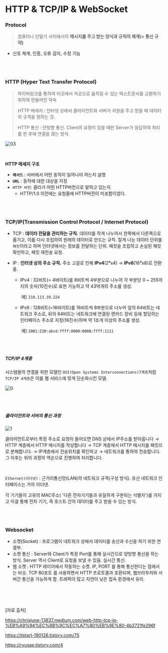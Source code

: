 # HTTP & TCP/IP & WebSocket

### Protocol

> 컴퓨터나 단말기 사이에서의 **메시지를 주고 받는 양식과 규칙의 체계(= 통신 규약)**

- 신호 체계, 인증, 오류 감지, 수정 기능

<br />

<br />

### HTTP (**H**yper Text **T**ransfer **P**rotocol)

> 하이퍼링크를 통하여 이곳에서 저곳으로 움직일 수 있는 텍스트문서를 교환하기 위하여 만들어진 약속
>
> HTTP 메세지 : 인터넷 상에서 클라이언트와 서버가 자원을 주고 받을 때 데이터의 규격을 정하는 것.
>
> HTTP 통신 : 단방향 통신.  Client의 요청이 있을 때만 Server가 응답하여 처리를 한 후에 연결을 끊는 방식.

![03](https://user-images.githubusercontent.com/24764210/109253651-94cc1500-7833-11eb-9aac-b1ef2298c704.jpg)

<br />

**HTTP 메세지 구조**

- **`메서드`** : 서버에서 어떤 동작이 일어나야 하는지 설명
- **`URL`** : 동작에 대한 대상을 지칭
- `HTTP 버전`: 클라가 어떤 HTTP버전으로 말하고 있는지
  - HTTP/1.0 이전에는 요청줄에 HTTP버전이 미포함이었다.

<br />

<br />

### TCP/IP(**Transmission Control Protocol / Internet Protocol)**

- TCP : **데이터 전달을 관리하는 규칙.** 데이터를 작게 나누어서 한쪽에서 다른쪽으로 옮기고, 이를 다시 조립하여 원래의 데이터로 만드는 규칙. 잘게 나눈 데이터 단위를 `패킷`이라고 하며 인터넷에서는 정보를 전달하는 단위. 패킷을 조립하고 손실된 패킷 확인하고, 패킷 재전송 요청.

- IP : **인터넷 상의 주소 규칙.** 주소 고갈로 인해 **IPv4**(2⁸x4) -> **IPv6**(16⁴x8)로 전환 중.

  - IPv4 : 32비트(= 4바이트)를 8비트씩 4부분으로 나누어 각 부분당 0 ~ 255까지의 숫자(10진수)로 표현 가능하고 약 43억개의 주소를 생성.

    ​			예) `210.113.39.224`

  - IPv6 : 128비트(=16바이트)를 16비트씩 8부분으로 나누어 앞의 64비트는 네트워크 주소로, 뒤의 64비트는 네트워크에 연결된 랜카드 장비 등에 할당하는 인터페이스 주소로 지정(16진수)하며 약 1조개 이상의 주소를 생성.

    ​			예) `2001:230:abcd:ffff:0000:0000:ffff:1111`

<br />

<br />

##### TCP/IP 4계층

시스템들의 연결을 위한 모델인 `OSI(Open Systems Interconnections)7계층`처럼 `TCP/IP 4계층`은 이를 웹 서비스에 맞게 단순화시킨 모델.

![0](https://user-images.githubusercontent.com/24764210/108847423-04b78100-7623-11eb-8199-314cf9d1c273.PNG)

<br />

<br />

##### 클라이언트와 서버의 통신 과정

![1](https://user-images.githubusercontent.com/24764210/108846224-ad64e100-7621-11eb-9e74-63c8bad75d23.PNG)

클라이언트로부터 특정 주소로 요청이 들어오면 DNS 상에서 IP주소를 받아옵니다 → HTTP 계층에서 HTTP 메시지를 작성합니다 → TCP 계층에서 HTTP 메시지를 패킷으로 분해합니다. → IP계층에서 전송위치를 확인하고 → 네트워크를 통하여 전송합니다. 그 이후는 위의 과정의 역순으로 진행하여 처리합니다.

<br />

`Ethernet(이더넷)` : 근거리통신망(LAN)의 네트워크 규격(구성 방식). 유선 네트워크 인터페이스는 거의 이더넷.

각 기기들이 고유의 MAC주소( '다른 전자기기들과 유일하게 구분되는 식별자')를 가지고 이걸 통해 전자 기기, 즉 호스트 간의 데이터를 주고 받을 수 있는 방식.

<br />

<br />

### Websocket

- 소켓(Socket) : 프로그램이 네트워크 상에서 데이터를 송신과 수신을 하기 위한 연결부.
- 소켓 통신 : Server와 Client가 특정 Port를 통해 실시간으로 양방향 통신을 하는 방식. Server 역시 Client로 요청을 보낼 수 있음. 실시간 통신.
- 웹 소켓 : HTTP 레이어에서 작동하는 소켓. IP, PORT 를 통해 통신한다는 점에서는 비슷. TCP 80포트 를 사용하면서 HTTP 프로토콜과 호환되며, 웹브라우저와 서버간 통신을 가능하게 함. 트래픽이 많고 지연이 낮은 접속 환경에서 유리.

<br />

<br />

<br />

[자료 출처]

https://chrisjune-13837.medium.com/web-http-tcp-ip-%EB%A9%94%EC%8B%9C%EC%A7%80%EB%9E%80-4b2721fe296f

https://itstart-190126.tistory.com/75

https://ryusae.tistory.com/4